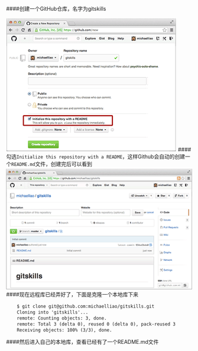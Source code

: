 ####创建一个GitHub仓库，名字为gitskills

![步骤1](assets/markdown-img-paste-20180609191651852.png)
####勾选`Initialize this repository with a README`，这样Github会自动的创建一个`README.md`文件，创建完后可以看到
![步骤2](assets/markdown-img-paste-20180609191839758.png)
####现在远程库已经弄好了，下面是克隆一个本地库下来
```
    $ git clone git@github.com:michaelliao/gitskills.git
    Cloning into 'gitskills'...
    remote: Counting objects: 3, done.
    remote: Total 3 (delta 0), reused 0 (delta 0), pack-reused 3
    Receiving objects: 100% (3/3), done.
```

####然后进入自己的本地库，查看已经有了一个README.md文件

